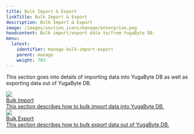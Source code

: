 ```yaml
---
title: Bulk Import & Export
linkTitle: Bulk Import & Export
description: Bulk Import & Export
image: /images/section_icons/manage/enterprise.png
headcontent: Bulk import/export data to/from YugaByte DB.
menu:
  latest:
    identifier: manage-bulk-import-export
    parent: manage
    weight: 703
---
```


This section goes into details of importing data into YugaByte DB as well as exporting data out of YugaByte DB.

<div class="row">
  <div class="col-12 col-md-6 col-lg-12 col-xl-6">
    <a class="section-link icon-offset" href="bulk-import/">
      <div class="head">
        <img class="icon" src="/images/section_icons/index/deploy.png" aria-hidden="true" />
        <div class="title">Bulk Import</div>
      </div>
      <div class="body">
        This section describes how to bulk import data into YugaByte DB.
      </div>
    </a>
  </div>
  <div class="col-12 col-md-6 col-lg-12 col-xl-6">
    <a class="section-link icon-offset" href="bulk-export/">
      <div class="head">
        <img class="icon" src="/images/section_icons/index/deploy.png" aria-hidden="true" />
        <div class="title">Bulk Export</div>
      </div>
      <div class="body">
        This section describes how to bulk export data out of YugaByte DB.
      </div>
    </a>
  </div>
</div>

